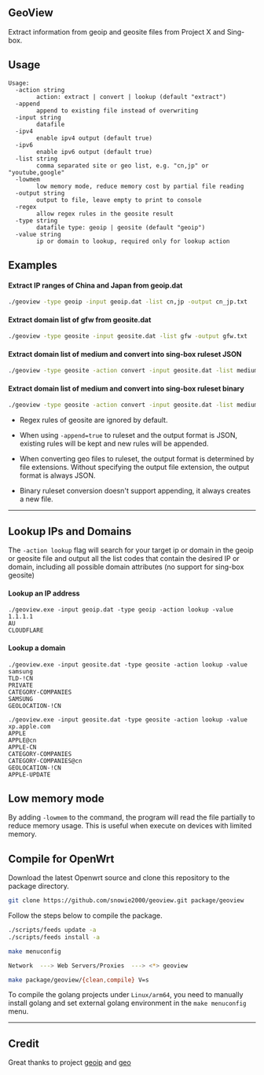 ## GeoView

Extract information from geoip and geosite files from Project X and Sing-box.

## Usage

```
Usage:
  -action string
        action: extract | convert | lookup (default "extract")
  -append
        append to existing file instead of overwriting
  -input string
        datafile
  -ipv4
        enable ipv4 output (default true)
  -ipv6
        enable ipv6 output (default true)
  -list string
        comma separated site or geo list, e.g. "cn,jp" or "youtube,google"
  -lowmem
        low memory mode, reduce memory cost by partial file reading
  -output string
        output to file, leave empty to print to console
  -regex
        allow regex rules in the geosite result
  -type string
        datafile type: geoip | geosite (default "geoip")
  -value string
        ip or domain to lookup, required only for lookup action
```

## Examples

#### Extract IP ranges of China and Japan from geoip.dat

```bash
./geoview -type geoip -input geoip.dat -list cn,jp -output cn_jp.txt
```

#### Extract domain list of gfw from geosite.dat

```bash
./geoview -type geosite -input geosite.dat -list gfw -output gfw.txt
```

#### Extract domain list of medium and convert into sing-box ruleset JSON

```bash
./geoview -type geosite -action convert -input geosite.dat -list medium -output medium.json
```

#### Extract domain list of medium and convert into sing-box ruleset binary
```bash
./geoview -type geosite -action convert -input geosite.dat -list medium -output medium.srs
```

* Regex rules of geosite are ignored by default.

* When using `-append=true` to ruleset and the output format is JSON, existing rules will be kept and new rules will be appended.

* When converting geo files to ruleset, the output format is determined by file extensions. Without specifying the output file extension, the output format is always JSON.

* Binary ruleset conversion doesn't support appending, it always creates a new file.

-------

## Lookup IPs and Domains

The `-action lookup` flag will search for your target ip or domain in the geoip or geosite file and output all the list codes that contain the desired IP or domain, including all possible domain attributes (no support for sing-box geosite)

#### Lookup an IP address
```
./geoview.exe -input geoip.dat -type geoip -action lookup -value 1.1.1.1
AU
CLOUDFLARE
```

#### Lookup a domain
```
./geoview.exe -input geosite.dat -type geosite -action lookup -value samsung
TLD-!CN
PRIVATE
CATEGORY-COMPANIES
SAMSUNG
GEOLOCATION-!CN
```

```
./geoview.exe -input geosite.dat -type geosite -action lookup -value xp.apple.com
APPLE
APPLE@cn
APPLE-CN
CATEGORY-COMPANIES
CATEGORY-COMPANIES@cn
GEOLOCATION-!CN
APPLE-UPDATE
```


## Low memory mode
By adding `-lowmem` to the command, the program will read the file partially to reduce memory usage. This is useful when execute on devices with limited memory.

## Compile for OpenWrt

Download the latest Openwrt source and clone this repository to the package directory.

```bash
git clone https://github.com/snowie2000/geoview.git package/geoview
```

Follow the steps below to compile the package.

```bash
./scripts/feeds update -a
./scripts/feeds install -a

make menuconfig

Network  ---> Web Servers/Proxies  ---> <*> geoview

make package/geoview/{clean,compile} V=s
```

To compile the golang projects under `Linux/arm64`, you need to manually install golang and set external golang environment in the `make menuconfig` menu.

-----

## Credit

Great thanks to project [geoip](https://github.com/Loyalsoldier/geoip) and [geo](https://github.com/MetaCubeX/geo)